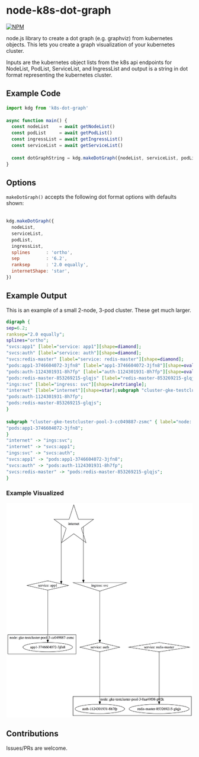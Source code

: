 # node-k8s-dot-graph
[![NPM](https://nodei.co/npm/k8s-dot-graph.png)](https://nodei.co/npm/k8s-dot-graph/)

node.js library to create a dot graph (e.g. graphviz) from kubernetes objects. This lets you create a graph visualization of your kubernetes cluster.

Inputs are the kubernetes object lists from the k8s api endpoints for NodeList, PodList, ServiceList, and IngressList and output is a string in dot format representing the kubernetes cluster.

## Example Code

```javascript
import kdg from 'k8s-dot-graph'

async function main() {
  const nodeList    = await getNodeList()
  const podList     = await getPodList()
  const ingressList = await getIngressList()
  const serviceList = await getServiceList()

  const dotGraphString = kdg.makeDotGraph({nodeList, serviceList, podList, ingressList})
}

```

## Options

`makeDotGraph()` accepts the following dot format options with defaults shown:

```javascript

kdg.makeDotGraph({
  nodeList,
  serviceList,
  podList,
  ingressList,
  splines      : 'ortho',
  sep          : '6.2',
  ranksep      : '2.0 equally',
  internetShape: 'star',
})
```

## Example Output

This is an example of a small 2-node, 3-pod cluster. These get much larger.

```dot
digraph {
sep=6.2;
ranksep="2.0 equally";
splines="ortho";
"svcs:app1" [label="service: app1"][shape=diamond];
"svcs:auth" [label="service: auth"][shape=diamond];
"svcs:redis-master" [label="service: redis-master"][shape=diamond];
"pods:app1-3746604072-3jfn8" [label="app1-3746604072-3jfn8"][shape=oval];
"pods:auth-1124301931-8h7fp" [label="auth-1124301931-8h7fp"][shape=oval];
"pods:redis-master-853269215-glqjs" [label="redis-master-853269215-glqjs"][shape=oval];
"ings:svc" [label="ingress: svc"][shape=invtriangle];
"internet" [label="internet"][shape=star];subgraph "cluster-gke-testcluster-pool-3-0aa49f08-p92k" { label="node: gke-testcluster-pool-3-0aa49f08-p92k";
"pods:auth-1124301931-8h7fp";
"pods:redis-master-853269215-glqjs";
}

subgraph "cluster-gke-testcluster-pool-3-cc049887-zsmc" { label="node: gke-testcluster-pool-3-cc049887-zsmc";
"pods:app1-3746604072-3jfn8";
}
"internet" -> "ings:svc";
"internet" -> "svcs:app1";
"ings:svc" -> "svcs:auth";
"svcs:app1" -> "pods:app1-3746604072-3jfn8";
"svcs:auth" -> "pods:auth-1124301931-8h7fp";
"svcs:redis-master" -> "pods:redis-master-853269215-glqjs";
}
```

### Example Visualized
![Example output](https://github.com/chrishiestand/node-k8s-dot-graph/raw/master/test/screenshot.png)

## Contributions

Issues/PRs are welcome.
